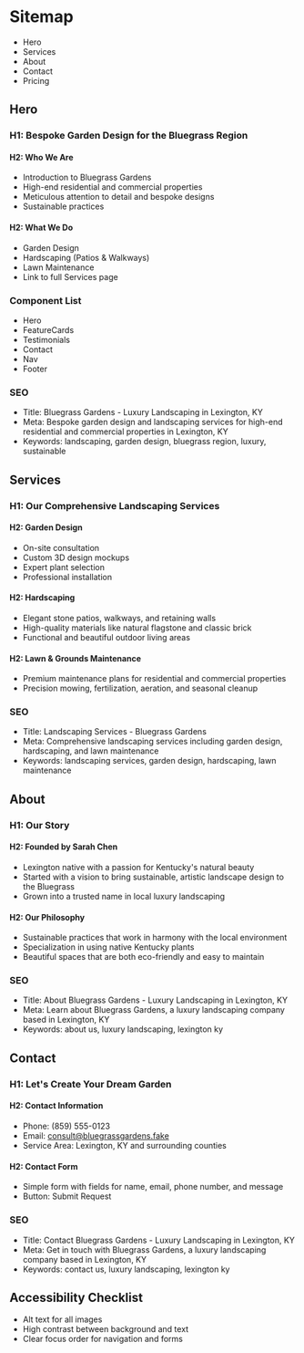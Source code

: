 # Sitemap
- Hero
- Services
- About
- Contact
- Pricing

## Hero
### H1: Bespoke Garden Design for the Bluegrass Region
#### H2: Who We Are
* Introduction to Bluegrass Gardens
* High-end residential and commercial properties
* Meticulous attention to detail and bespoke designs
* Sustainable practices

#### H2: What We Do
* Garden Design
* Hardscaping (Patios & Walkways)
* Lawn Maintenance
* Link to full Services page

### Component List
- Hero
- FeatureCards
- Testimonials
- Contact
- Nav
- Footer

### SEO
- Title: Bluegrass Gardens - Luxury Landscaping in Lexington, KY
- Meta: Bespoke garden design and landscaping services for high-end residential and commercial properties in Lexington, KY
- Keywords: landscaping, garden design, bluegrass region, luxury, sustainable

## Services
### H1: Our Comprehensive Landscaping Services
#### H2: Garden Design
* On-site consultation
* Custom 3D design mockups
* Expert plant selection
* Professional installation

#### H2: Hardscaping
* Elegant stone patios, walkways, and retaining walls
* High-quality materials like natural flagstone and classic brick
* Functional and beautiful outdoor living areas

#### H2: Lawn & Grounds Maintenance
* Premium maintenance plans for residential and commercial properties
* Precision mowing, fertilization, aeration, and seasonal cleanup

### SEO
- Title: Landscaping Services - Bluegrass Gardens
- Meta: Comprehensive landscaping services including garden design, hardscaping, and lawn maintenance
- Keywords: landscaping services, garden design, hardscaping, lawn maintenance

## About
### H1: Our Story
#### H2: Founded by Sarah Chen
* Lexington native with a passion for Kentucky's natural beauty
* Started with a vision to bring sustainable, artistic landscape design to the Bluegrass
* Grown into a trusted name in local luxury landscaping

#### H2: Our Philosophy
* Sustainable practices that work in harmony with the local environment
* Specialization in using native Kentucky plants
* Beautiful spaces that are both eco-friendly and easy to maintain

### SEO
- Title: About Bluegrass Gardens - Luxury Landscaping in Lexington, KY
- Meta: Learn about Bluegrass Gardens, a luxury landscaping company based in Lexington, KY
- Keywords: about us, luxury landscaping, lexington ky

## Contact
### H1: Let's Create Your Dream Garden
#### H2: Contact Information
* Phone: (859) 555-0123
* Email: consult@bluegrassgardens.fake
* Service Area: Lexington, KY and surrounding counties

#### H2: Contact Form
* Simple form with fields for name, email, phone number, and message
* Button: Submit Request

### SEO
- Title: Contact Bluegrass Gardens - Luxury Landscaping in Lexington, KY
- Meta: Get in touch with Bluegrass Gardens, a luxury landscaping company based in Lexington, KY
- Keywords: contact us, luxury landscaping, lexington ky

## Accessibility Checklist
- Alt text for all images
- High contrast between background and text
- Clear focus order for navigation and forms